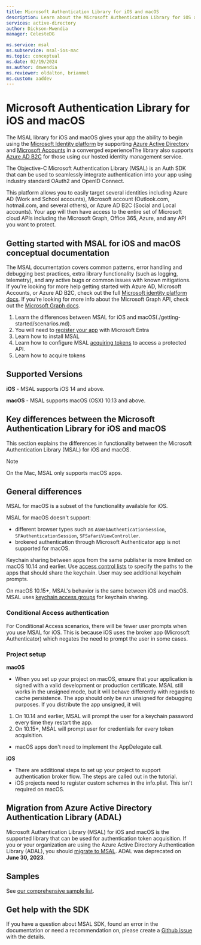 ```yaml
---
title: Microsoft Authentication Library for iOS and macOS
description: Learn about the Microsoft Authentication Library for iOS and macOS
services: active-directory
author: Dickson-Mwendia
manager: CelesteDG

ms.service: msal
ms.subservice: msal-ios-mac
ms.topic: conceptual
ms.date: 02/19/2024
ms.author: dmwendia
ms.reviewer: oldalton, brianmel
ms.custom: aaddev
---
```


# Microsoft Authentication Library for iOS and macOS

The MSAL library for iOS and macOS gives your app the ability to begin using the [Microsoft Identity platform](https://aka.ms/aaddev) by supporting [Azure Active Directory](https://azure.microsoft.com/services/active-directory/) and [Microsoft Accounts](https://account.microsoft.com) in a converged experienceThe library also supports [Azure AD B2C](https://azure.microsoft.com/services/active-directory-b2c/) for those using our hosted identity management service.

The Objective-C Microsoft Authentication Library (MSAL) is an Auth SDK that can be used to seamlessly integrate authentication into your app  using industry standard OAuth2 and OpenID Connect. 

This platform allows you to easily target several identities including Azure AD (Work and School accounts), Microsoft account (Outlook.com, hotmail.com, and several others), or Azure AD B2C (Social and Local accounts).  Your app will then have access to the entire set of Microsoft cloud APIs including the Microsoft Graph, Office 365, Azure, and any API you want to protect.  

## Getting started with MSAL for iOS and macOS conceptual documentation

The MSAL documentation covers common patterns, error handling and debugging best practices, extra library functionality (such as logging, telemetry), and any active bugs or common issues with known mitigations. If you're looking for more help getting started with Azure AD, Microsoft Accounts, or Azure AD B2C, check out the full [Microsoft identity platform docs](https://aka.ms/aaddev). If you're looking for more info about the Microsoft Graph API, check out the [Microsoft Graph docs](https://graph.microsoft.io).

1. Learn the differences between MSAL for iOS and macOS(./getting-started/scenarios.md).
1. You will need to [register your app](/azure/active-directory/develop/quickstart-register-app) with Microsoft Entra
1. Learn how to install MSAL
1. Learn how to configure MSAL [acquiring tokens](acquiring-tokens/overview.md) to access a protected API.
1. Learn how to acquire  tokens


## Supported Versions

**iOS** - MSAL supports iOS 14 and above.

**macOS** - MSAL supports macOS (OSX) 10.13 and above.


## Key differences between the Microsoft Authentication Library for iOS and macOS

This section explains the differences in functionality between the Microsoft Authentication Library (MSAL) for iOS and macOS.

> [!NOTE]
> On the Mac, MSAL only supports macOS apps.

## General differences

MSAL for macOS is a subset of the functionality available for iOS.

MSAL for macOS doesn't support:

- different browser types such as `ASWebAuthenticationSession`, `SFAuthenticationSession`, `SFSafariViewController`.
- brokered authentication through Microsoft Authenticator app is not supported for macOS.

Keychain sharing between apps from the same publisher is more limited on macOS 10.14 and earlier. Use [access control lists](https://developer.apple.com/documentation/security/keychain_services/access_control_lists?language=objc) to specify the paths to the apps that should share the keychain. User may see additional keychain prompts.

On macOS 10.15+, MSAL's behavior is the same between iOS and macOS. MSAL uses [keychain access groups](https://developer.apple.com/documentation/security/keychain_services/keychain_items/sharing_access_to_keychain_items_among_a_collection_of_apps?language=objc) for keychain sharing.

### Conditional Access authentication

For Conditional Access scenarios, there will be fewer user prompts when you use MSAL for iOS. This is because iOS uses the broker app (Microsoft Authenticator) which negates the need to prompt the user in some cases.

### Project setup 

**macOS**

- When you set up your project on macOS, ensure that your application is signed with a valid development or production certificate. MSAL still works in the unsigned mode, but it will behave differently with regards to cache persistence. The app should only be run unsigned for debugging purposes. If you distribute the app unsigned, it will:
1. On 10.14 and earlier, MSAL will prompt the user for a keychain password every time they restart the app.
2. On 10.15+, MSAL will prompt user for credentials for every token acquisition.

- macOS apps don't need to implement the AppDelegate call.

**iOS**

- There are additional steps to set up your project to support authentication broker flow. The steps are called out in the tutorial.
- iOS projects need to register custom schemes in the info.plist. This isn't required on macOS.


## Migration from Azure Active Directory Authentication Library (ADAL)

Microsoft Authentication Library (MSAL) for iOS and macOS is the supported library that can be used for authentication token acquisition. If you or your organization are using the Azure Active Directory Authentication Library (ADAL), you should [migrate to MSAL](/azure/active-directory/develop/msal-migration). ADAL was deprecated on **June 30, 2023**.

## Samples

See [our comprehensive sample list](/azure/active-directory/develop/active-directory-v2-code-samples).

## Get help with the SDK

If you have a question about MSAL SDK, found an error in the documentation or need a recommendation on, please create a [Github issue](https://github.com/AzureAD/microsoft-authentication-library-for-objc/issues) with the details.